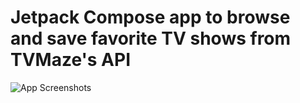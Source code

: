 # Jetpack Compose app to browse and save favorite TV shows from TVMaze's API

![App Screenshots](https://github.com/user-attachments/assets/cf65d367-58da-41d0-ba5c-fff7e5d2901d)
